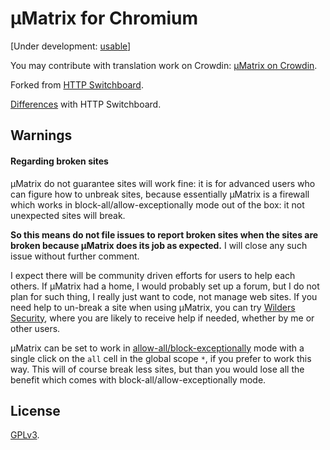 # µMatrix for Chromium

[Under development: [usable](https://github.com/gorhill/uMatrix/releases)]

You may contribute with translation work on Crowdin: [µMatrix on Crowdin](https://crowdin.com/project/umatrix).

Forked from [HTTP Switchboard](https://github.com/gorhill/httpswitchboard).

[Differences](https://github.com/gorhill/uMatrix/wiki/Changes-from-HTTP-Switchboard) with HTTP Switchboard.

## Warnings

#### Regarding broken sites

µMatrix do not guarantee sites will work fine: it is for advanced users who can figure how to unbreak sites, because essentially µMatrix is a firewall which works in block-all/allow-exceptionally mode out of the box: it not unexpected sites will break.

**So this means do not file issues to report broken sites when the sites are broken because µMatrix does its job as expected.** I will close any such issue without further comment.

I expect there will be community driven efforts for users to help each others. If µMatrix had a home, I would probably set up a forum, but I do not plan for such thing, I really just want to code, not manage web sites. If you need help to un-break a site when using µMatrix, you can try [Wilders Security](http://www.wilderssecurity.com/threads/umatrix-the-http-switchboard-successor.369601/), where you are likely to receive help if needed, whether by me or other users.

µMatrix can be set to work in [allow-all/block-exceptionally](https://github.com/gorhill/httpswitchboard/wiki/How-to-use-HTTP-Switchboard:-Two-opposing-views#the-allow-allblock-exceptionally-approach) mode with a single click on the `all` cell in the global scope `*`, if you prefer to work this way. This will of course break less sites, but than you would lose all the benefit which comes with block-all/allow-exceptionally mode.


## License

<a href="https://github.com/gorhill/umatrix/blob/master/LICENSE.txt">GPLv3</a>.
